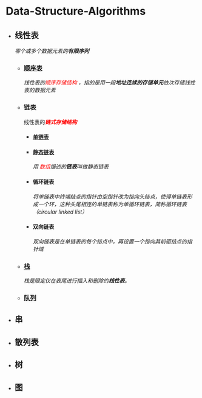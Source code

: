 # Data-Structure-Algorithms


* ## 线性表

  *零个或多个数据元素的**有限序列***

  * ### [顺序表](https://github.com/JakeLin0fly/DataStructure-Algorithms/tree/master/SqList)

    *线性表的<font color=red>顺序存储结构</font> ，指的是用一段**地址连续的存储单元**依次存储线性表的数据元素*

  * ### 链表

    线性表的<font color=red>***链式存储结构*** </font>

    * #### [单链表](https://github.com/JakeLin0fly/DataStructure-Algorithms/tree/master/LinkList)

    * #### [静态链表](https://github.com/JakeLin0fly/DataStructure-Algorithms/tree/master/StaticLinkList)

        *用 <font color=red>数组</font>描述的**链表**叫做静态链表*
        
    * #### 循环链表

        *将单链表中终端结点的指针由空指针改为指向头结点，使得单链表形成一个环，这种头尾相连的单链表称为单循环链表，简称循环链表（circular linked list）*

    * #### 双向链表

        *双向链表是在单链表的每个结点中，再设置一个指向其前驱结点的指针域*

  * ### [栈](https://github.com/JakeLin0fly/DataStructure-Algorithms/tree/master/Stack)

    *栈是限定仅在表尾进行插入和删除的**线性表**。*

  * ### [队列](https://github.com/JakeLin0fly/DataStructure-Algorithms/tree/master/Queue)

* ## 串
	
* ## 散列表


* ## 树
  
* ## 图


